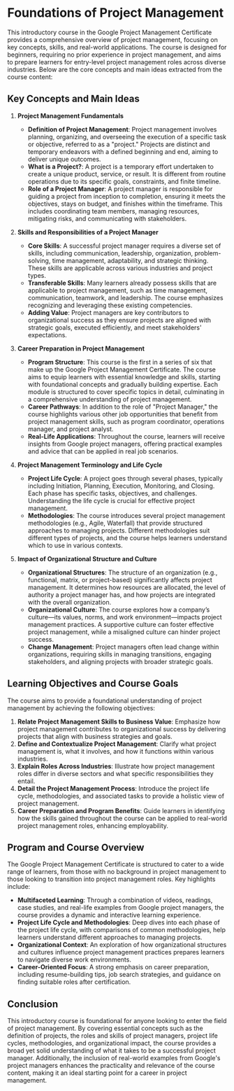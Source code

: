 # Foundations of Project Management

This introductory course in the Google Project Management Certificate provides a comprehensive overview of project management, focusing on key concepts, skills, and real-world applications. The course is designed for beginners, requiring no prior experience in project management, and aims to prepare learners for entry-level project management roles across diverse industries. Below are the core concepts and main ideas extracted from the course content:

## Key Concepts and Main Ideas

1. **Project Management Fundamentals**
   - **Definition of Project Management**: Project management involves planning, organizing, and overseeing the execution of a specific task or objective, referred to as a "project." Projects are distinct and temporary endeavors with a defined beginning and end, aiming to deliver unique outcomes.
   - **What is a Project?**: A project is a temporary effort undertaken to create a unique product, service, or result. It is different from routine operations due to its specific goals, constraints, and finite timeline.
   - **Role of a Project Manager**: A project manager is responsible for guiding a project from inception to completion, ensuring it meets the objectives, stays on budget, and finishes within the timeframe. This includes coordinating team members, managing resources, mitigating risks, and communicating with stakeholders.

2. **Skills and Responsibilities of a Project Manager**
   - **Core Skills**: A successful project manager requires a diverse set of skills, including communication, leadership, organization, problem-solving, time management, adaptability, and strategic thinking. These skills are applicable across various industries and project types.
   - **Transferable Skills**: Many learners already possess skills that are applicable to project management, such as time management, communication, teamwork, and leadership. The course emphasizes recognizing and leveraging these existing competencies.
   - **Adding Value**: Project managers are key contributors to organizational success as they ensure projects are aligned with strategic goals, executed efficiently, and meet stakeholders' expectations.

3. **Career Preparation in Project Management**
   - **Program Structure**: This course is the first in a series of six that make up the Google Project Management Certificate. The course aims to equip learners with essential knowledge and skills, starting with foundational concepts and gradually building expertise. Each module is structured to cover specific topics in detail, culminating in a comprehensive understanding of project management.
   - **Career Pathways**: In addition to the role of "Project Manager," the course highlights various other job opportunities that benefit from project management skills, such as program coordinator, operations manager, and project analyst. 
   - **Real-Life Applications**: Throughout the course, learners will receive insights from Google project managers, offering practical examples and advice that can be applied in real job scenarios.

4. **Project Management Terminology and Life Cycle**
   - **Project Life Cycle**: A project goes through several phases, typically including Initiation, Planning, Execution, Monitoring, and Closing. Each phase has specific tasks, objectives, and challenges. Understanding the life cycle is crucial for effective project management.
   - **Methodologies**: The course introduces several project management methodologies (e.g., Agile, Waterfall) that provide structured approaches to managing projects. Different methodologies suit different types of projects, and the course helps learners understand which to use in various contexts.

5. **Impact of Organizational Structure and Culture**
   - **Organizational Structures**: The structure of an organization (e.g., functional, matrix, or project-based) significantly affects project management. It determines how resources are allocated, the level of authority a project manager has, and how projects are integrated with the overall organization.
   - **Organizational Culture**: The course explores how a company’s culture—its values, norms, and work environment—impacts project management practices. A supportive culture can foster effective project management, while a misaligned culture can hinder project success.
   - **Change Management**: Project managers often lead change within organizations, requiring skills in managing transitions, engaging stakeholders, and aligning projects with broader strategic goals.

## Learning Objectives and Course Goals
The course aims to provide a foundational understanding of project management by achieving the following objectives:

1. **Relate Project Management Skills to Business Value**: Emphasize how project management contributes to organizational success by delivering projects that align with business strategies and goals.
2. **Define and Contextualize Project Management**: Clarify what project management is, what it involves, and how it functions within various industries.
3. **Explain Roles Across Industries**: Illustrate how project management roles differ in diverse sectors and what specific responsibilities they entail.
4. **Detail the Project Management Process**: Introduce the project life cycle, methodologies, and associated tasks to provide a holistic view of project management.
5. **Career Preparation and Program Benefits**: Guide learners in identifying how the skills gained throughout the course can be applied to real-world project management roles, enhancing employability.

## Program and Course Overview
The Google Project Management Certificate is structured to cater to a wide range of learners, from those with no background in project management to those looking to transition into project management roles. Key highlights include:

- **Multifaceted Learning**: Through a combination of videos, readings, case studies, and real-life examples from Google project managers, the course provides a dynamic and interactive learning experience.
- **Project Life Cycle and Methodologies**: Deep dives into each phase of the project life cycle, with comparisons of common methodologies, help learners understand different approaches to managing projects.
- **Organizational Context**: An exploration of how organizational structures and cultures influence project management practices prepares learners to navigate diverse work environments.
- **Career-Oriented Focus**: A strong emphasis on career preparation, including resume-building tips, job search strategies, and guidance on finding suitable roles after certification.

## Conclusion
This introductory course is foundational for anyone looking to enter the field of project management. By covering essential concepts such as the definition of projects, the roles and skills of project managers, project life cycles, methodologies, and organizational impact, the course provides a broad yet solid understanding of what it takes to be a successful project manager. Additionally, the inclusion of real-world examples from Google's project managers enhances the practicality and relevance of the course content, making it an ideal starting point for a career in project management.